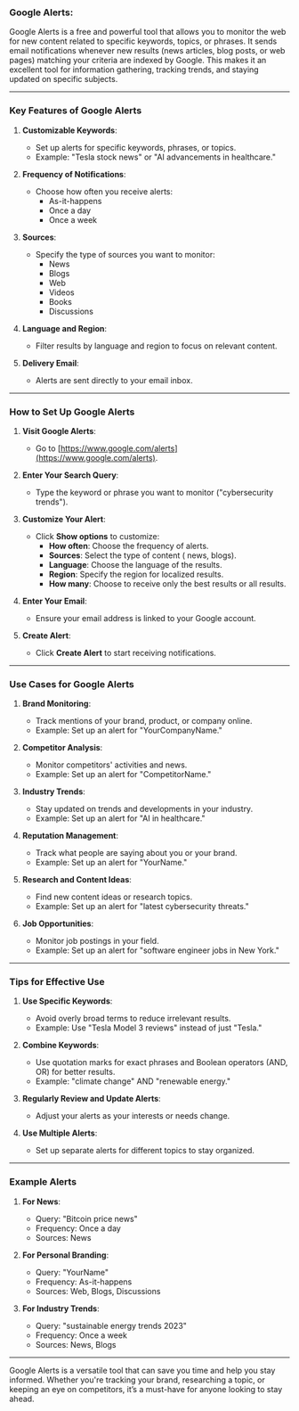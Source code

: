 ### **Google Alerts:**

Google Alerts is a free and powerful tool that allows you to monitor the web for new content related to specific keywords, topics, or phrases. It sends email notifications whenever new results (news articles, blog posts, or web pages) matching your criteria are indexed by Google. This makes it an excellent tool for information gathering, tracking trends, and staying updated on specific subjects.

---

### **Key Features of Google Alerts**
1. **Customizable Keywords**:
   - Set up alerts for specific keywords, phrases, or topics.
   - Example: "Tesla stock news" or "AI advancements in healthcare."

2. **Frequency of Notifications**:
   - Choose how often you receive alerts:
     - As-it-happens
     - Once a day
     - Once a week

3. **Sources**:
   - Specify the type of sources you want to monitor:
     - News
     - Blogs
     - Web
     - Videos
     - Books
     - Discussions

4. **Language and Region**:
   - Filter results by language and region to focus on relevant content.

5. **Delivery Email**:
   - Alerts are sent directly to your email inbox.

---

### **How to Set Up Google Alerts**
1. **Visit Google Alerts**:
   - Go to [https://www.google.com/alerts](https://www.google.com/alerts).

2. **Enter Your Search Query**:
   - Type the keyword or phrase you want to monitor ("cybersecurity trends").

3. **Customize Your Alert**:
   - Click **Show options** to customize:
     - **How often**: Choose the frequency of alerts.
     - **Sources**: Select the type of content ( news, blogs).
     - **Language**: Choose the language of the results.
     - **Region**: Specify the region for localized results.
     - **How many**: Choose to receive only the best results or all results.

4. **Enter Your Email**:
   - Ensure your email address is linked to your Google account.

5. **Create Alert**:
   - Click **Create Alert** to start receiving notifications.

---

### **Use Cases for Google Alerts**
1. **Brand Monitoring**:
   - Track mentions of your brand, product, or company online.
   - Example: Set up an alert for "YourCompanyName."

2. **Competitor Analysis**:
   - Monitor competitors' activities and news.
   - Example: Set up an alert for "CompetitorName."

3. **Industry Trends**:
   - Stay updated on trends and developments in your industry.
   - Example: Set up an alert for "AI in healthcare."

4. **Reputation Management**:
   - Track what people are saying about you or your brand.
   - Example: Set up an alert for "YourName."

5. **Research and Content Ideas**:
   - Find new content ideas or research topics.
   - Example: Set up an alert for "latest cybersecurity threats."

6. **Job Opportunities**:
   - Monitor job postings in your field.
   - Example: Set up an alert for "software engineer jobs in New York."

---

### **Tips for Effective Use**
1. **Use Specific Keywords**:
   - Avoid overly broad terms to reduce irrelevant results.
   - Example: Use "Tesla Model 3 reviews" instead of just "Tesla."

2. **Combine Keywords**:
   - Use quotation marks for exact phrases and Boolean operators (AND, OR) for better results.
   - Example: "climate change" AND "renewable energy."

3. **Regularly Review and Update Alerts**:
   - Adjust your alerts as your interests or needs change.

4. **Use Multiple Alerts**:
   - Set up separate alerts for different topics to stay organized.

---

### **Example Alerts**
1. **For News**:
   - Query: "Bitcoin price news"
   - Frequency: Once a day
   - Sources: News

2. **For Personal Branding**:
   - Query: "YourName"
   - Frequency: As-it-happens
   - Sources: Web, Blogs, Discussions

3. **For Industry Trends**:
   - Query: "sustainable energy trends 2023"
   - Frequency: Once a week
   - Sources: News, Blogs

---

Google Alerts is a versatile tool that can save you time and help you stay informed. Whether you're tracking your brand, researching a topic, or keeping an eye on competitors, it’s a must-have for anyone looking to stay ahead.
